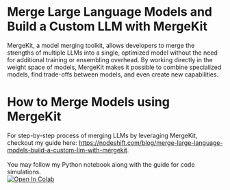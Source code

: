 # Merge Large Language Models and Build a Custom LLM with MergeKit
MergeKit, a model merging toolkit, allows developers to merge the strengths of multiple LLMs into a single, optimized model without the need for additional training or ensembling overhead. By working directly in the weight space of models, MergeKit makes it possible to combine specialized models, find trade-offs between models, and even create new capabilities.

# How to Merge Models using MergeKit
For step-by-step process of merging LLMs by leveraging MergeKit, checkout my guide here: https://nodeshift.com/blog/merge-large-language-models-build-a-custom-llm-with-mergekit.
<br>
<br>
You may follow my Python notebook along with the guide for code simulations.
<br>
<a target="_blank" href="https://colab.research.google.com/github/aditi-dsi/merge-LLMs/blob/main/Merge_LLMs_with_mergekit.ipynb">
  <img src="https://colab.research.google.com/assets/colab-badge.svg" alt="Open In Colab"/>
</a>
